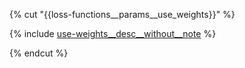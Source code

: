 
{% cut "{{loss-functions__params__use_weights}}" %}

{% include [use-weights__desc__without__note](use-weights__desc__without__note.md) %}

{% endcut %}
